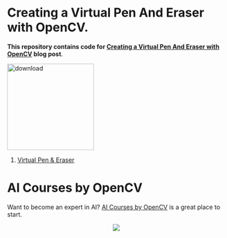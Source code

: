 # Creating a Virtual Pen And Eraser with OpenCV.

**This repository contains code for [Creating a Virtual Pen And Eraser with OpenCV](https://learnopencv.com/creating-a-virtual-pen-and-eraser-with-opencv/) blog post**.

[<img src="https://learnopencv.com/wp-content/uploads/2022/07/download-button-e1657285155454.png" alt="download" width="200">](https://www.dropbox.com/sh/k7urcyl27v88c7c/AAD2R7vBl9HIRR6H_JrGWbg7a?dl=1)

1. [Virtual Pen & Eraser](Creating_a_Virtual_Pen_and_Eraser.ipynb)


# AI Courses by OpenCV

Want to become an expert in AI? [AI Courses by OpenCV](https://opencv.org/courses/) is a great place to start.

<a href="https://opencv.org/courses/">
<p align="center">
<img src="https://learnopencv.com/wp-content/uploads/2023/01/AI-Courses-By-OpenCV-Github.png">
</p>
</a> 
